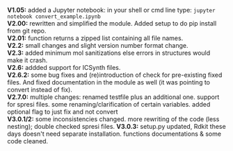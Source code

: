 **V1.05:** added a Jupyter notebook: in your shell or cmd line type: `jupyter notebook convert_example.ipynb`<br>
**V2.00:** rewritten and simplified the module. Added setup to do pip install from git repo.<br>
**V2.01:** function returns a zipped list containing all file names.<br>
**V2.2:** small changes and slight version number format change.<br>
**V2.3:** added minimum mol sanitizations else errors in structures would make it crash.<br>
**V2.6:** addded support for ICSynth files.<br>
**V2.6.2:** some bug fixes and (re)introduction of check for pre-existing fixed files. And fixed documentation in the module as well (it was pointing to convert instead of fix).<br>
**V2.7.0:** multiple changes: renamed testfile plus an additional one. support for spresi files. some renaming/clarification of certain variables. added optional flag to just fix and not convert<br>
**V3.0.1/2:** some inconsistencies changed. more rewriting of the code (less nesting); double checked spresi files.
**V3.0.3:** setup.py updated, Rdkit these days doesn't need separate installation. functions documentations & some code cleaned. 